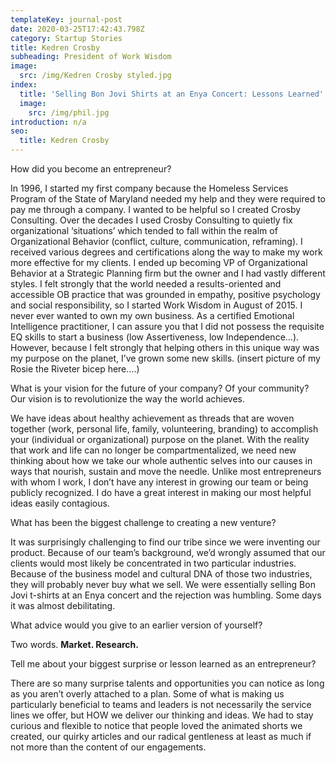 ```yaml
---
templateKey: journal-post
date: 2020-03-25T17:42:43.798Z
category: Startup Stories
title: Kedren Crosby
subheading: President of Work Wisdom
image:
  src: /img/Kedren Crosby styled.jpg
index:
  title: 'Selling Bon Jovi Shirts at an Enya Concert: Lessons Learned'
  image:
    src: /img/phil.jpg
introduction: n/a
seo:
  title: Kedren Crosby
---
```

How did you become an entrepreneur?

In 1996, I started my first company because the Homeless Services Program of the State of Maryland needed my help and they were required to pay me through a company. I wanted to be helpful so I created Crosby Consulting. Over the decades I used Crosby Consulting to quietly fix organizational ‘situations’ which tended to fall within the realm of Organizational Behavior (conflict, culture, communication, reframing). I received various degrees and certifications along the way to make my work more effective for my clients. I ended up becoming VP of Organizational Behavior at a Strategic Planning firm but the owner and I had vastly different styles. I felt strongly that the world needed a results-oriented and accessible OB practice that was grounded in empathy, positive psychology and social responsibility, so I started Work Wisdom in August of 2015. I never ever wanted to own my own business. As a certified Emotional Intelligence practitioner, I can assure you that I did not possess the requisite EQ skills to start a business (low Assertiveness, low Independence…). However, because I felt strongly that helping others in this unique way was my purpose on the planet, I’ve grown some new skills. (insert picture of my Rosie the Riveter bicep here….)



What is your vision for the future of your company? Of your community? Our vision is to revolutionize the way the world achieves.

We have ideas about healthy achievement as threads that are woven together (work, personal life, family, volunteering, branding) to accomplish your (individual or organizational) purpose on the planet. With the reality that work and life can no longer be compartmentalized, we need new thinking about how we take our whole authentic selves into our causes in ways that nourish, sustain and move the needle. Unlike most entrepreneurs with whom I work, I don’t have any interest in growing our team or being publicly recognized. I do have a great interest in making our most helpful ideas easily contagious.



What has been the biggest challenge to creating a new venture?

It was surprisingly challenging to find our tribe since we were inventing our product. Because of our team’s background, we’d wrongly assumed that our clients would most likely be concentrated in two particular industries. Because of the business model and cultural DNA of those two industries, they will probably never buy what we sell. We were essentially selling Bon Jovi t-shirts at an Enya concert and the rejection was humbling. Some days it was almost debilitating.



What advice would you give to an earlier version of yourself?

Two words. **Market. Research.**



Tell me about your biggest surprise or lesson learned as an entrepreneur?

There are so many surprise talents and opportunities you can notice as long as you aren’t overly attached to a plan. Some of what is making us particularly beneficial to teams and leaders is not necessarily the service lines we offer, but HOW we deliver our thinking and ideas. We had to stay curious and flexible to notice that people loved the animated shorts we created, our quirky articles and our radical gentleness at least as much if not more than the content of our engagements.
